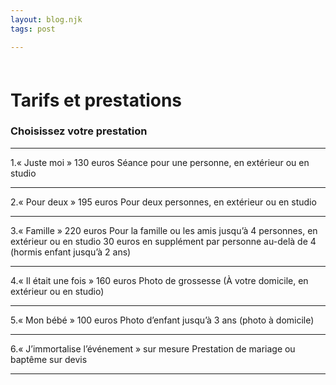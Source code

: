 ```yaml
---
layout: blog.njk
tags: post

---
```

<style>
h1{
margin-top: 60px;
}
</style>

# Tarifs et prestations

<article> <h3>Choisissez votre prestation</h3> <hr> <p> 1.« Juste moi » 130 euros Séance pour une personne, en extérieur ou en studio<br /> <hr> 2.« Pour deux » 195 euros Pour deux personnes, en extérieur ou en studio<br /> <hr> 3.« Famille » 220 euros Pour la famille ou les amis jusqu’à 4 personnes, en extérieur ou en studio 30 euros en supplément par personne au-delà de 4 (hormis enfant jusqu’à 2 ans)<br /> <hr> 4.« Il était une fois » 160 euros Photo de grossesse (À votre domicile, en extérieur ou en studio)<br /> <hr> 5.« Mon bébé » 100 euros Photo d’enfant jusqu’à 3 ans (photo à domicile)<br /> <hr> 6.« J’immortalise l’événement » sur mesure Prestation de mariage ou baptême sur devis</p> <hr></p> </article>